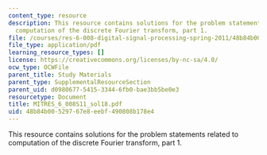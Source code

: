 ```yaml
---
content_type: resource
description: This resource contains solutions for the problem statements related to
  computation of the discrete Fourier transform, part 1.
file: /courses/res-6-008-digital-signal-processing-spring-2011/48b84b00529767e8eebf490808b178e4_MITRES_6_008S11_sol18.pdf
file_type: application/pdf
learning_resource_types: []
license: https://creativecommons.org/licenses/by-nc-sa/4.0/
ocw_type: OCWFile
parent_title: Study Materials
parent_type: SupplementalResourceSection
parent_uid: d0980677-5415-3344-6fb0-bae3bb5be0e3
resourcetype: Document
title: MITRES_6_008S11_sol18.pdf
uid: 48b84b00-5297-67e8-eebf-490808b178e4
---
```

This resource contains solutions for the problem statements related to computation of the discrete Fourier transform, part 1.